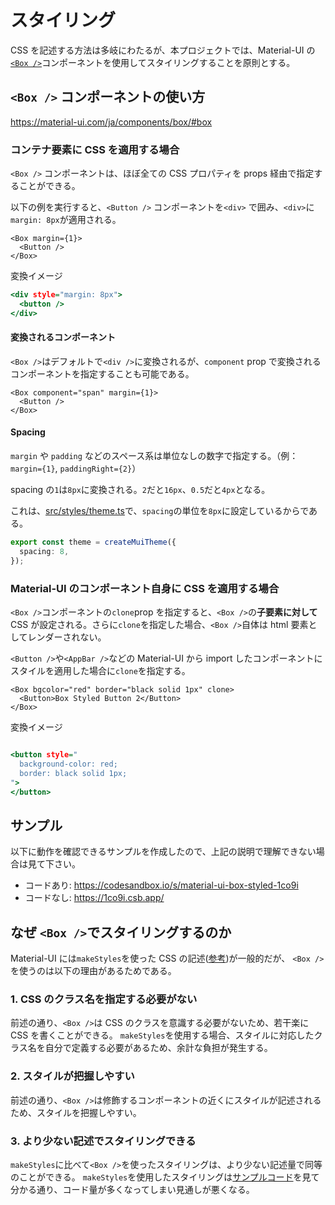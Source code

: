 # スタイリング

CSS を記述する方法は多岐にわたるが、本プロジェクトでは、Material-UI の[`<Box />`](https://material-ui.com/components/box/#box)コンポーネントを使用してスタイリングすることを原則とする。

## `<Box />` コンポーネントの使い方

https://material-ui.com/ja/components/box/#box

### コンテナ要素に CSS を適用する場合

`<Box />` コンポーネントは、ほぼ全ての CSS プロパティを props 経由で指定することができる。

以下の例を実行すると、`<Button />` コンポーネントを`<div>` で囲み、`<div>`に`margin: 8px`が適用される。

```.tsx
<Box margin={1}>
  <Button />
</Box>
```

変換イメージ

```.html
<div style="margin: 8px">
  <button />
</div>
```

#### 変換されるコンポーネント

`<Box />`はデフォルトで`<div />`に変換されるが、`component` prop で変換されるコンポーネントを指定することも可能である。

```.tsx
<Box component="span" margin={1}>
  <Button />
</Box>
```

#### Spacing

`margin` や `padding` などのスペース系は単位なしの数字で指定する。（例：`margin={1}`, `paddingRight={2}`）

spacing の`1`は`8px`に変換される。`2`だと`16px`、`0.5`だと`4px`となる。

これは、[src/styles/theme.ts](../../src/styles/theme.ts)で、`spacing`の単位を`8px`に設定しているからである。

```.ts
export const theme = createMuiTheme({
  spacing: 8,
});
```

### Material-UI のコンポーネント自身に CSS を適用する場合

`<Box />`コンポーネントの`clone`prop を指定すると、`<Box />`の**子要素に対して** CSS が設定される。さらに`clone`を指定した場合、`<Box />`自体は html 要素としてレンダーされない。

`<Button />`や`<AppBar />`などの Material-UI から import したコンポーネントにスタイルを適用した場合に`clone`を指定する。

```.tsx
<Box bgcolor="red" border="black solid 1px" clone>
  <Button>Box Styled Button 2</Button>
</Box>
```

変換イメージ

```.html

<button style="
  background-color: red;
  border: black solid 1px;
">
</button>
```

## サンプル

以下に動作を確認できるサンプルを作成したので、上記の説明で理解できない場合は見て下さい。

- コードあり: https://codesandbox.io/s/material-ui-box-styled-1co9i
- コードなし: https://1co9i.csb.app/

## なぜ `<Box />`でスタイリングするのか

Material-UI には`makeStyles`を使った CSS の記述([参考](https://github.com/mui-org/material-ui/blob/master/docs/src/pages/components/app-bar/ButtonAppBar.tsx))が一般的だが、 `<Box />`を使うのは以下の理由があるためである。

### 1. CSS のクラス名を指定する必要がない

前述の通り、`<Box />`は CSS のクラスを意識する必要がないため、若干楽に CSS を書くことができる。
`makeStyles`を使用する場合、スタイルに対応したクラス名を自分で定義する必要があるため、余計な負担が発生する。

### 2. スタイルが把握しやすい

前述の通り、`<Box />`は修飾するコンポーネントの近くにスタイルが記述されるため、スタイルを把握しやすい。

### 3. より少ない記述でスタイリングできる

`makeStyles`に比べて`<Box />`を使ったスタイリングは、より少ない記述量で同等のことができる。
`makeStyles`を使用したスタイリングは[サンプルコード](https://github.com/mui-org/material-ui/blob/master/docs/src/pages/components/app-bar/ButtonAppBar.tsx)を見て分かる通り、コード量が多くなってしまい見通しが悪くなる。
